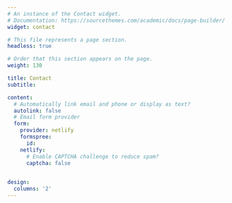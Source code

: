 ```yaml
---
# An instance of the Contact widget.
# Documentation: https://sourcethemes.com/academic/docs/page-builder/
widget: contact

# This file represents a page section.
headless: true

# Order that this section appears on the page.
weight: 130

title: Contact
subtitle:

content:
  # Automatically link email and phone or display as text?
  autolink: false
  # Email form provider
  form:
    provider: netlify
    formspree:
      id:
    netlify:
      # Enable CAPTCHA challenge to reduce spam?
      captcha: false  

  
design:
  columns: '2'
---
```

